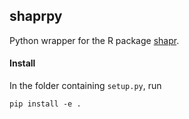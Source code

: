 ## shaprpy

Python wrapper for the R package [shapr](https://github.com/NorskRegnesentral/shapr).

#### Install

In the folder containing `setup.py`, run
```
pip install -e .
```
